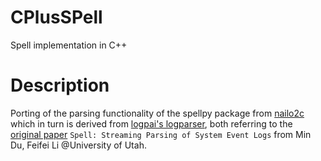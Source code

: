 # CPlusSPell
Spell implementation in C++

# Description
Porting of the parsing functionality of the spellpy package from [nailo2c](https://github.com/nailo2c/spellpy) which in turn is derived from [logpai's logparser](https://github.com/logpai/logparser), both referring to the [original paper](https://www.cs.utah.edu/~lifeifei/papers/spell.pdf) `Spell: Streaming Parsing of System Event Logs` from Min Du, Feifei Li @University of Utah.